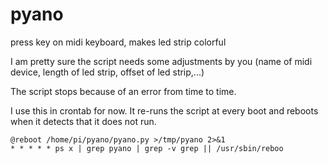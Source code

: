 # pyano #

press key on midi keyboard, makes led strip colorful

I am pretty sure the script needs some adjustments by you (name of midi device, length of led strip, offset of led strip,...)

The script stops because of an error from time to time.

I use this in crontab for now. It re-runs the script at every boot and reboots when it detects that it does not run.

```
@reboot /home/pi/pyano/pyano.py >/tmp/pyano 2>&1
* * * * * ps x | grep pyano | grep -v grep || /usr/sbin/reboo
```
